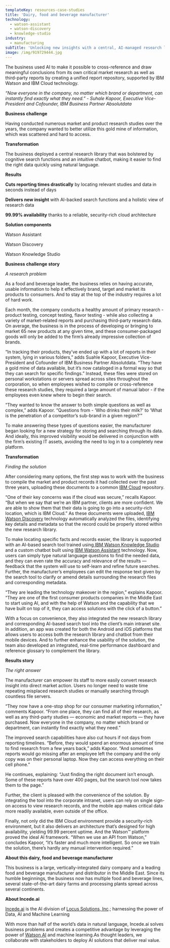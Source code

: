 ```yaml
---
templateKey: resources-case-studies
title: 'Dairy, food and beverage manufacturer'
technology:
  - watson-assistant
  - watson-discovery
  - knowledge-studio
industry:
  - manufacturing
subTitle: 'Unlocking new insights with a central, AI-managed research library'
image: /img/919729444.jpg
---
```

The business used AI to make it possible to cross-reference and draw meaningful conclusions from its own critical market research as well as third-party reports by creating a unified report repository, supported by IBM Watson and IBM Cloud technology.

*“Now everyone in the company, no matter which brand or department, can instantly find exactly what they need.” - Suhale Kapoor, Executive Vice-President and Cofounder, IBM Business Partner Absolutdata*

**Business challenge**

Having conducted numerous market and product research studies over the years, the company wanted to better utilize this gold mine of information, which was scattered and hard to access.

**Transformation**

The business deployed a central research library that was bolstered by cognitive search functions and an intuitive chatbot, making it easier to find the right data quickly using natural language.

**Results**

**Cuts reporting times drastically** by locating relevant studies and data in seconds instead of days

**Delivers new insight** with AI-backed search functions and a holistic view of research data

**99.99% availability** thanks to a reliable, security-rich cloud architecture

**Solution components**

Watson Assistant

Watson Discovery

Watson Knowledge Studio

**Business challenge story**

*A research problem*

As a food and beverage leader, the business relies on having accurate, usable information to help it effectively brand, target and market its products to consumers. And to stay at the top of the industry requires a lot of hard work.

Each month, the company conducts a healthy amount of primary research - product testing, concept testing, flavor testing - while also collecting a variety of market-related reports and purchasing third-party research data. On average, the business is in the process of developing or bringing to market 65 new products at any given time, and these consumer-packaged goods will only be added to the firm’s already impressive collection of brands.

“In tracking their products, they’ve ended up with a lot of reports in their system, lying in various folders,” adds Suahle Kapoor, Executive Vice-President and Cofounder of IBM Business Partner Absolutdata. “They have a gold mine of data available, but it’s now cataloged in a formal way so that they can search for specific findings.” Instead, these files were stored on personal workstations or servers spread across sites throughout the corporation, so when employees wished to compile or cross-reference these research studies, they required a large amount of manual labor - if the employees even knew where to begin their search.

“They wanted to know the answer to both simple questions as well as complex,” adds Kapoor. “Questions from - ‘Who drinks their milk?’ to ‘What is the penetration of a competitor’s sub-brand in a given region?’”

To make answering these types of questions easier, the manufacturer began looking for a new strategy for storing and searching through its data. And ideally, this improved visibility would be delivered in conjunction with the firm’s existing IT assets, avoiding the need to log in to a completely new platform.

**Transformation**

*Finding the solution*

After considering many options, the first step was to work with the business to compile the market and product records it had collected over the past three years, uploading these documents to a common [IBM Cloud](https://www.ibm.com/cloud/) repository.

“One of their key concerns was if the cloud was secure,” recalls Kapoor. “But when we say that we’re an IBM partner, clients are more confident. We are able to show them that their data is going to go into a security-rich location, which is IBM Cloud.” As these documents were uploaded, [IBM Watson Discovery](https://www.ibm.com/cloud/watson-discovery) technology automatically analyzed the files, identifying key details and metadata so that the record could be properly stored within the new research library.

To make locating specific facts and records easier, the library is supported with an AI-based search tool trained using[ IBM Watson Knowledge Studio](https://www.ibm.com/watson/services/knowledge-studio) and a custom chatbot built using [IBM Watson Assistant](https://www.ibm.com/cloud/watson-assistant/) technology. Now, users can simply type natural language questions to find the needed data, and they can even rate the accuracy and relevance of the results — feedback that the system will use to self-learn and refine future searches. Further, the manufacturer’s employees can edit the response text given by the search tool to clarify or amend details surrounding the research files and corresponding metadata.

“They are leading the technology makeover in the region,” explains Kapoor. “They are one of the first consumer products companies in the Middle East to start using AI, and with the help of Watson and the capability that we have built on top of it, they can access solutions with the click of a button.”

With a focus on convenience, they also integrated the new research library and corresponding AI-based search tool into the client’s main intranet site. In addition, an app was created for both the Android and iOS platforms that allows users to access both the research library and chatbot from their mobile devices. And to further enhance the usability of the solution, the team also developed an integrated, real-time performance dashboard and reference glossary to complement the library.

**Results story**

*The right answer*

The manufacturer can empower its staff to more easily convert research insight into direct market action. Users no longer need to waste time repeating misplaced research studies or manually searching through countless file servers.

“They now have a one-stop shop for our consumer marketing information,” comments Kapoor. “From one place, they can find all of their research, as well as any third-party studies — economic and market reports — they have purchased. Now everyone in the company, no matter which brand or department, can instantly find exactly what they need.”

The improved search capabilities have also cut hours if not days from reporting timelines. “Before, they would spend an enormous amount of time to find research from a few years back,” adds Kapoor. “And sometimes reports would go missing after an employee left the company and the only copy was on their personal laptop. Now they can access everything on their cell phone.”

He continues, explaining: “Just finding the right document isn’t enough. Some of these reports have over 400 pages, but the search tool now takes them to the page.”

Further, the client is pleased with the convenience of the solution. By integrating the tool into the corporate intranet, users can rely on single sign-on access to view research records, and the mobile app makes critical data more readily available, even outside of the office.

Finally, not only did the IBM Cloud environment provide a security-rich environment, but it also delivers an architecture that’s designed for high availability, yielding 99.99 percent uptime. And the Watson™ platform proved the ideal AI framework. “When we use an API from Watson,” concludes Kapoor, “it’s faster and much more intelligent. So once we train the solution, there’s hardly any manual intervention required.”

**About this dairy, food and beverage manufacturer**

This business is a large, vertically-integrated dairy company and a leading food and beverage manufacturer and distributor in the Middle East. Since its humble beginnings, the business now has multiple food and beverage lines, several state-of-the-art dairy farms and processing plants spread across several continents.

**About Incede.ai**

[Incede.ai](https://www.incede.ai) is the AI division of [Locus Solutions, Inc](http://www.locussolutions.com).; harnessing the power of Data, AI and Machine Learning

With more than half of the world’s data in natural language, Incede.ai solves business problems and creates a competitive advantage by leveraging the power of [Watson AI](https://www.ibm.com/watson) and machine learning.As thought leaders, we collaborate with stakeholders to deploy AI solutions that deliver real value.
